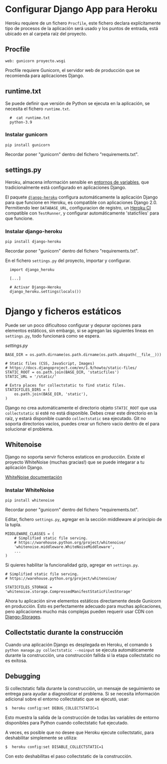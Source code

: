 # Configurar Django App para Heroku

Heroku requiere de un fichero `Procfile`, este fichero declara explícitamente tipo de procesos de la aplicación será usado y los puntos de entrada, está ubicado en al carpeta raíz del proyecto.

## Procfile

  `web: gunicorn proyecto.wsgi`


Procfile requiere Gunicorn, el servidor web de producción que se recomienda para aplicaciones Django.

## runtime.txt

Se puede definir que versión de Python se ejecuta en la aplicación, se necesita el fichero `runtime.txt`.

```
  #  cat runtime.txt
  python-3.9
```


### Instalar gunicorn

  `pip install gunicorn`

Recordar poner "gunicorn" dentro del fichero "requirements.txt".


## settings.py

Heroku, almacena información sensible en [entornos de variables](https://devcenter.heroku.com/articles/config-vars), que tradicionalmente está configurado en aplicaciones Django.

El paquete [`django-heroku`](https://github.com/heroku/django-heroku) configura automáticamente la aplicación Django para que funcione en Heroku, es compatible con aplicaciones Django 2.0.
Permitiendo leer `DATABASE_URL`, configuracion de registro, un [Heroku CI](https://devcenter.heroku.com/articles/heroku-ci) compatible con `TestRunner`, y configurar automáticamente 'staticfiles' para que funcione.


### Instalar django-heroku

  `pip install django-heroku`

Recordar poner "gunicorn" dentro del fichero "requirements.txt".


En el fichero `settings.py` del proyecto, importar y configurar.

```
  import django_heroku

  [...]

  # Activar Django-Heroku
  django_heroku.settings(locals())
```


# Django y ficheros estáticos

Puede ser un poco dificultoso configurar y depurar opciones para elementos estáticos, sin embargo, si se agregan las siguientes lineas en `settings.py`, todo funcionará como se espera.

*settings.py*
```
BASE_DIR = os.path.dirname(os.path.dirname(os.path.abspath(__file__)))

# Static files (CSS, JavaScript, Images)
# https://docs.djangoproject.com/en/1.9/howto/static-files/
STATIC_ROOT = os.path.join(BASE_DIR, 'staticfiles')
STATIC_URL = '/static/'

# Extra places for collectstatic to find static files.
STATICFILES_DIRS = (
    os.path.join(BASE_DIR, 'static'),
)
```

Django no crea automáticamente el directorio objeto `STATIC_ROOT` que usa `collectstatic` si esté no está disponible. Debes crear este directorio en la raíz, y estará disponible cuando `collectstatic` sea ejecutado.
Git no soporta directorios vacíos, puedes crear un fichero vacío dentro de el para solucionar el problema.


## Whitenoise

Django no soporta servir ficheros estaticos en producción. Existe el proyecto WhiteNoise (muchas gracias!) que se puede integarar a tu aplicación Django.

[WhiteNoise documentación](http://whitenoise.evans.io/en/stable/)


### Instalar WhiteNoise

  `pip install whitenoise`

Recordar poner "gunicorn" dentro del fichero "requirements.txt".


Editar, fichero `settings.py`, agregar en la sección middleware al principio de la tupla.

```
MIDDLEWARE_CLASSES = (
    # Simplified static file serving.
    # https://warehouse.python.org/project/whitenoise/
    'whitenoise.middleware.WhiteNoiseMiddleware',
    ...
)
```

Si quieres habilitar la funcionalidad gzip, agregar en `settings.py`.


```
# Simplified static file serving.
# https://warehouse.python.org/project/whitenoise/

STATICFILES_STORAGE = 'whitenoise.storage.CompressedManifestStaticFilesStorage'
```

Ahora tu aplicación sirve elementos estáticos directamente desde Gunicorn en producción. Esto es perfectamente adecuado para muchas aplicaciones, pero aplicaciones mucho más complejas pueden requerir usar CDN con [Django-Storages](http://django-storages.readthedocs.org/en/latest/).



## Collectstatic durante la construcción

Cuando una aplicación Django es desplegada en Heroku, el comando `$ python manage.py collectstatic --noinput` se ejecuta automáticamente durante la construcción, una construcción fallida si la etapa collectstatic no es exitosa.

## Debugging

Si collectstatic falla durante la construcción, un mensaje de seguimiento se entrega para ayudar a diagnosticar el problema. Si se necesita información adicional sobre el entorno collectstatic que se ejecutó, usar:

  `$  heroku config:set DEBUG_COLLECTSTATIC=1`

Esto muestra la salida de la construcción de todas las variables de entorno disponibles para Python cuando collectstatic fué ejecutado.


A veces, es posible que no desee que Heroku ejecute collectstatic, para deshabilitar simplemente se utiliza:

  `$  heroku config:set DISABLE_COLLECTSTATIC=1`

Con esto deshabilitas el paso collectstatic de la construcción.
